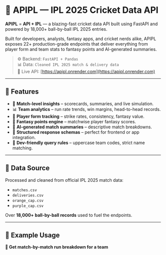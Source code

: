 # 🏏 APIPL — IPL 2025 Cricket Data API

**APIPL** = **API + IPL** — a blazing-fast cricket data API built using FastAPI and powered by 18,000+ ball-by-ball IPL 2025 entries.

Built for developers, analysts, fantasy apps, and cricket nerds alike, APIPL exposes 22+ production-grade endpoints that deliver everything from player form and team stats to fantasy points and AI-generated summaries.

> ⚙️ Backend: `FastAPI + Pandas`  
> 📊 Data: `Cleaned IPL 2025 match & delivery data`  
> 🔗 Live API: [https://apipl.onrender.com](https://apipl.onrender.com)

---

## 🚀 Features

- 🏏 **Match-level insights** – scorecards, summaries, and live simulation.
- 📊 **Team analytics** – run rate trends, win margins, head-to-head records.
- 🧠 **Player form tracking** – strike rates, consistency, fantasy value.
- 🧮 **Fantasy points engine** – matchwise player fantasy scores.
- 🤖 **AI-generated match summaries** – descriptive match breakdowns.
- 📂 **Structured response schemas** – perfect for frontend or app integration.
- 🧪 **Dev-friendly query rules** – uppercase team codes, strict name matching.

---

## 📁 Data Source

Processed and cleaned from official IPL 2025 match data:
- `matches.csv`  
- `deliveries.csv`  
- `orange_cap.csv`  
- `purple_cap.csv`

Over **18,000+ ball-by-ball records** used to fuel the endpoints.

---

## 🧪 Example Usage

**🔹 Get match-by-match run breakdown for a team**

